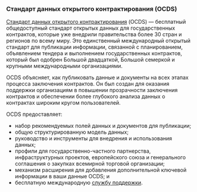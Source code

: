 ### Стандарт данных открытого контрактирования (OCDS)


[Стандарт данных открытого контрактирования](https://standard.open-contracting.org/latest/en/) (OCDS) — бесплатный общедоступный стандарт открытых данных для государственных контрактов, которые уже внедрили правительства более 30 стран и регионов по всему миру. Это единственный международный открытый стандарт для публикации информации, связанной с планированием, объявлением тендера и выполнением государственных контрактов, который был одобрен Большой двадцаткой, Большой семеркой и крупными международными организациями.

OCDS объясняет, как публиковать данные и документы на всех этапах процесса заключения контрактов. Он был создан для оказания поддержки организациям в повышении прозрачности заключения контрактов и обеспечении более глубокого анализа данных о контрактах широким кругом пользователей. 

OCDS предоставляет:

- набор рекомендуемых полей данных и документов для публикации;
- общую структурированную модель данных;
- руководство и инструменты для внедрения и использования данных; 
- профили для государственно-частного партнерства, инфраструктурных проектов, европейского союза и генерального соглашения о закупках всемирной торговой организации; 
- механизм расширения для добавления дополнительной ключевой информации в ваши данные OCDS; и
- бесплатную международную [службу поддержки](data@open-contracting.org). 
